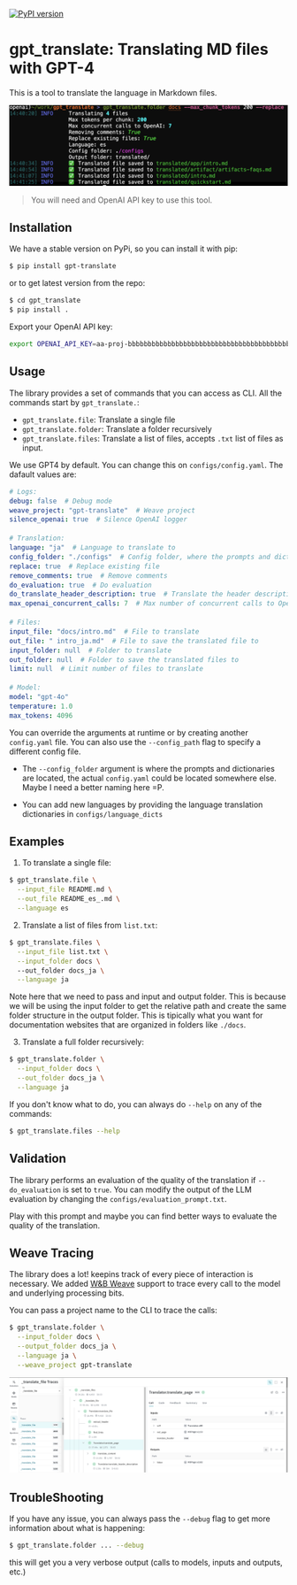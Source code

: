 [![PyPI version](https://badge.fury.io/py/gpt_translate.svg)](https://badge.fury.io/py/gpt_translate)

# gpt_translate: Translating MD files with GPT-4
This is a tool to translate the language in Markdown files.

![](assets/screenshot.png)



> You will need and OpenAI API key to use this tool.

## Installation
We have a stable version on PyPi, so you can install it with pip:
```bash
$ pip install gpt-translate
```
or to get latest version from the repo:

```bash
$ cd gpt_translate
$ pip install .
```

Export your OpenAI API key:

```bash
export OPENAI_API_KEY=aa-proj-bbbbbbbbbbbbbbbbbbbbbbbbbbbbbbbbbbbbbbbbbbbbbbbb
```

## Usage

The library provides a set of commands that you can access as CLI. All the commands start by `gpt_translate.`:

- `gpt_translate.file`: Translate a single file
- `gpt_translate.folder`: Translate a folder recursively
- `gpt_translate.files`: Translate a list of files, accepts `.txt` list of files as input.


We use GPT4 by default. You can change this on `configs/config.yaml`. The dafault values are:

```yaml
# Logs:
debug: false  # Debug mode
weave_project: "gpt-translate"  # Weave project
silence_openai: true  # Silence OpenAI logger

# Translation:
language: "ja"  # Language to translate to
config_folder: "./configs"  # Config folder, where the prompts and dictionaries are
replace: true  # Replace existing file
remove_comments: true  # Remove comments
do_evaluation: true  # Do evaluation
do_translate_header_description: true  # Translate the header description
max_openai_concurrent_calls: 7  # Max number of concurrent calls to OpenAI

# Files:
input_file: "docs/intro.md"  # File to translate
out_file: " intro_ja.md"  # File to save the translated file to
input_folder: null  # Folder to translate
out_folder: null  # Folder to save the translated files to
limit: null  # Limit number of files to translate

# Model:
model: "gpt-4o"
temperature: 1.0
max_tokens: 4096

```
You can override the arguments at runtime or by creating another `config.yaml` file. You can also use the `--config_path` flag to specify a different config file.

- The `--config_folder` argument is where the prompts and dictionaries are located, the actual `config.yaml` could be located somewhere else. Maybe I need a better naming here =P.

- You can add new languages by providing the language translation dictionaries in `configs/language_dicts`

## Examples

1. To translate a single file:

```bash
$ gpt_translate.file \
  --input_file README.md \
  --out_file README_es_.md \
  --language es
```

2. Translate a list of files from `list.txt`:

```bash
$ gpt_translate.files \
  --input_file list.txt \
  --input_folder docs \ 
  --out_folder docs_ja \
  --language ja
```

Note here that we need to pass and input and output folder. This is because we will be using the input folder to get the relative path and create the same folder structure in the output folder. This is tipically what you want for documentation websites that are organized in folders like `./docs`.

3. Translate a full folder recursively:

```bash
$ gpt_translate.folder \
  --input_folder docs \
  --out_folder docs_ja \
  --language ja
```

If you don't know what to do, you can always do `--help` on any of the commands:

```bash
$ gpt_translate.files --help
```

## Validation

The library performs an evaluation of the quality of the translation if `--do_evaluation` is set to `true`.
You can modify the output of the LLM evaluation by changing the `configs/evaluation_prompt.txt`.

Play with this prompt and maybe you can find better ways to evaluate the quality of the translation.

## Weave Tracing

The library does a lot! keepins track of every piece of interaction is necessary. We added [W&B Weave](wandb.me/weave) support to trace every call to the model and underlying processing bits.

You can pass a project name to the CLI to trace the calls:

```bash
$ gpt_translate.folder \
  --input_folder docs \
  --output_folder docs_ja \
  --language ja \
  --weave_project gpt-translate
```

![Weave Tracing](./assets/weave.png)


## TroubleShooting

If you have any issue, you can always pass the `--debug` flag to get more information about what is happening:

```bash
$ gpt_translate.folder ... --debug
```
this will get you a very verbose output (calls to models, inputs and outputs, etc.)
